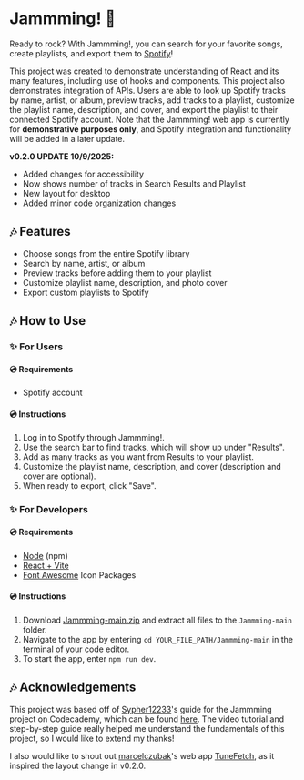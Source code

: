 # Jammming! :musical_note:
Ready to rock? With Jammming!, you can search for your favorite songs, create playlists, and export them to [Spotify](https://open.spotify.com/)!

This project was created to demonstrate understanding of React and its many features, including use of hooks and components. This project also demonstrates integration of APIs. Users are able to look up Spotify tracks by name, artist, or album, preview tracks, add tracks to a playlist, customize the playlist name, description, and cover, and export the playlist to their connected Spotify account. Note that the Jammming! web app is currently for **demonstrative purposes only**, and Spotify integration and functionality will be added in a later update.

**v0.2.0 UPDATE 10/9/2025:**
- Added changes for accessibility
- Now shows number of tracks in Search Results and Playlist
- New layout for desktop
- Added minor code organization changes

## :notes: Features
- Choose songs from the entire Spotify library
- Search by name, artist, or album
- Preview tracks before adding them to your playlist
- Customize playlist name, description, and photo cover
- Export custom playlists to Spotify

## :notes: How to Use

### :sparkles: For Users

#### :cd: Requirements
- Spotify account

#### :cd: Instructions
1. Log in to Spotify through Jammming!.
2. Use the search bar to find tracks, which will show up under "Results".
3. Add as many tracks as you want from Results to your playlist.
4. Customize the playlist name, description, and cover (description and cover are optional).
5. When ready to export, click "Save".

### :sparkles: For Developers

#### :cd: Requirements
- [Node](https://nodejs.org/en/download/) (npm)
- [React + Vite](https://vite.dev/guide/)
- [Font Awesome](https://docs.fontawesome.com/web/use-with/react) Icon Packages

#### :cd: Instructions
1. Download [Jammming-main.zip](https://github.com/kclout/Jammming/archive/refs/heads/main.zip) and extract all files to the `Jammming-main` folder.
2. Navigate to the app by entering `cd YOUR_FILE_PATH/Jammming-main` in the terminal of your code editor.
3. To start the app, enter `npm run dev`.

## :notes: Acknowledgements
This project was based off of [Sypher12233](https://github.com/Sypher12233)'s guide for the Jammming project on Codecademy, which can be found [here](https://github.com/Sypher12233/CC_jammming?tab=readme-ov-file#jammming-guides). The video tutorial and step-by-step guide really helped me understand the fundamentals of this project, so I would like to extend my thanks!

I also would like to shout out [marcelczubak](https://github.com/marcelczubak)'s web app [TuneFetch](https://github.com/marcelczubak/tune-fetch/tree/main), as it inspired the layout change in v0.2.0.